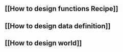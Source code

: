 ## [[How to design functions Recipe]]
## [[How to design data definition]]
## [[How to design world]]


